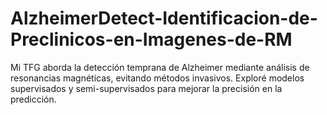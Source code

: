 # AlzheimerDetect-Identificacion-de-Preclinicos-en-Imagenes-de-RM
Mi TFG aborda la detección temprana de Alzheimer mediante análisis de resonancias magnéticas, evitando métodos invasivos. Exploré modelos supervisados y semi-supervisados para mejorar la precisión en la predicción.
